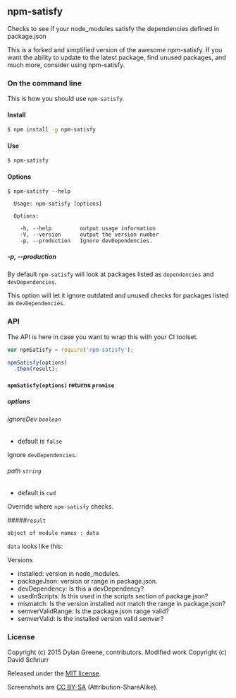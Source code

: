 ## npm-satisfy

Checks to see if your node_modules satisfy the dependencies defined in package.json

This is a forked and simplified version of the awesome npm-satisfy. If you want the ability to update to the latest package, find unused packages, and much more, consider using npm-satisfy.

### On the command line

This is how you should use `npm-satisfy`.

#### Install


```bash
$ npm install -g npm-satisfy
```

#### Use

```bash
$ npm-satisfy
```

#### Options

```
$ npm-satisfy --help

  Usage: npm-satisfy [options]

  Options:

    -h, --help         output usage information
    -V, --version      output the version number
    -p, --production   Ignore devDependencies.
```

##### -p, --production

By default `npm-satisfy` will look at packages listed as `dependencies` and `devDependencies`.

This option will let it ignore outdated and unused checks for packages listed as `devDependencies`.


### API

The API is here in case you want to wrap this with your CI toolset.

```js
var npmSatisfy = require('npm-satisfy');

npmSatisfy(options)
  .then(result);
```

#### `npmSatisfy(options)` returns `promise`

##### options

###### ignoreDev `boolean`

* default is `false`

Ignore `devDependencies`.

###### path `string`

* default is `cwd`

Override where `npm-satisfy` checks.

#####`result`

`object of module names : data`

`data` looks like this:

Versions

* installed: version in node_modules.
* packageJson: version or range in package.json.
* devDependency: Is this a devDependency?
* usedInScripts: Is this used in the scripts section of package.json?
* mismatch: Is the version installed not match the range in package.json?
* semverValidRange: Is the package.json range valid?
* semverValid: Is the installed version valid semver?

### License
Copyright (c) 2015 Dylan Greene, contributors.
Modified work Copyright (c) David Schnurr

Released under the [MIT license](https://tldrlegal.com/license/mit-license).

Screenshots are [CC BY-SA](http://creativecommons.org/licenses/by-sa/4.0/) (Attribution-ShareAlike).
